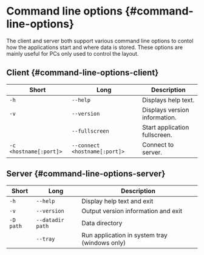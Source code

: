 # Command line options {#command-line-options}

The client and server both support various command line options to contol how the applications start and where data is stored.
These options are mainly useful for PCs only used to control the layout.

## Client {#command-line-options-client}

| Short                  | Long                          | Description                   |
| ---------------------- | ----------------------------- | ----------------------------- |
| `-h`                   | `--help`                      | Displays help text.           |
| `-v`                   | `--version`                   | Displays version information. |
|                        | `--fullscreen`                | Start application fullscreen. |
| `-c <hostname[:port]>` | `--connect <hostname[:port]>` | Connect to server.            |

## Server {#command-line-options-server}

| Short      | Long             | Description                         |
| ---------- | ---------------- | ----------------------------------- |
|  `-h`      | `--help`         | Display help text and exit          |
|  `-v`      | `--version`      | Output version information and exit |
|  `-D path` | `--datadir path` | Data directory                      |
|            | `--tray`         | Run application in system tray (windows only) |
